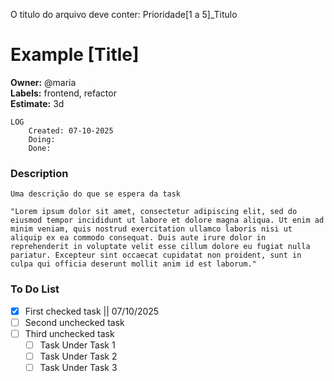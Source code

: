 O titulo do arquivo deve conter: Prioridade[1 a 5]_Titulo

# Example [Title]

**Owner:** @maria  
**Labels:** frontend, refactor  
**Estimate:** 3d

    LOG
        Created: 07-10-2025
        Doing: 
        Done:

### Description

    Uma descrição do que se espera da task

    "Lorem ipsum dolor sit amet, consectetur adipiscing elit, sed do eiusmod tempor incididunt ut labore et dolore magna aliqua. Ut enim ad minim veniam, quis nostrud exercitation ullamco laboris nisi ut aliquip ex ea commodo consequat. Duis aute irure dolor in reprehenderit in voluptate velit esse cillum dolore eu fugiat nulla pariatur. Excepteur sint occaecat cupidatat non proident, sunt in culpa qui officia deserunt mollit anim id est laborum."

### To Do List

- [x] First checked task || 07/10/2025 <!-- Date ended-->
- [ ] Second unchecked task
- [ ] Third unchecked task
    - [ ] Task Under Task 1
    - [ ] Task Under Task 2
    - [ ] Task Under Task 3
